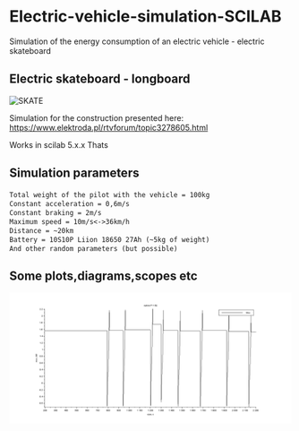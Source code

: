 # Electric-vehicle-simulation-SCILAB
Simulation of the energy consumption of an electric vehicle - electric skateboard 
## Electric skateboard - longboard
![SKATE](https://obrazki.elektroda.pl/7779117300_1480634519_thumb.jpg)

Simulation for the construction presented here:
https://www.elektroda.pl/rtvforum/topic3278605.html

Works in scilab 5.x.x
Thats
## Simulation parameters
```
Total weight of the pilot with the vehicle = 100kg
Constant acceleration = 0,6m/s
Constant braking = 2m/s
Maximum speed = 10m/s<->36km/h
Distance = ~20km
Battery = 10S10P Liion 18650 27Ah (~5kg of weight)
And other random parameters (but possible)
```

## Some plots,diagrams,scopes etc

![p1](https://raw.githubusercontent.com/miszczo/-SCILAB-Electric-vehicle-power-consumption-simulation-/master/electric%20skateboard/powerintime.bmp)



